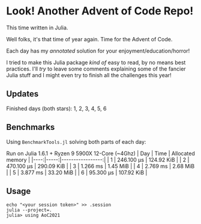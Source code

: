 # Look! Another Advent of Code Repo!

This time written in Julia.

Well folks, it's that time of year again.
Time for the Advent of Code.

Each day has my _annotated_ solution for your enjoyment/education/horror!

I tried to make this Julia package _kind of_ easy to read, by no means best practices.
I'll _try_ to leave some comments explaining some of the fancier Julia stuff
and I might even try to finish all the challenges this year!

## Updates

Finished days (both stars): 1, 2, 3, 4, 5, 6

## Benchmarks


Using `BenchmarkTools.jl` solving both parts of each day:

Run on Julia 1.6.1 + Ryzen 9 5900X 12-Core (~4Ghz)
| Day | Time | Allocated memory |
|----:|-----:|-----------------:|
| 1 | 246.100 μs | 124.92 KiB |
| 2 | 470.100 μs | 290.09 KiB |
| 3 | 1.266 ms | 1.45 MiB |
| 4 | 2.769 ms | 2.68 MiB |
| 5 | 3.877 ms | 33.20 MiB |
| 6 | 95.300 μs | 107.92 KiB |

## Usage

```
echo "<your session token>" >> .session
julia --project=.
julia> using AoC2021
```
